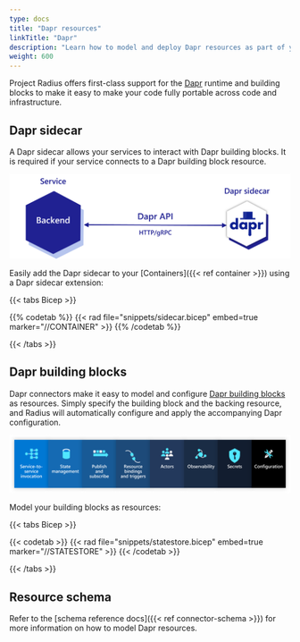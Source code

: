 ```yaml
---
type: docs
title: "Dapr resources"
linkTitle: "Dapr"
description: "Learn how to model and deploy Dapr resources as part of your application"
weight: 600
---
```


Project Radius offers first-class support for the [Dapr](https://dapr.io) runtime and building blocks to make it easy to make your code fully portable across code and infrastructure.

## Dapr sidecar

A Dapr sidecar allows your services to interact with Dapr building blocks. It is required if your service connects to a Dapr building block resource.

<img src="dapr-sidecar.png" style="width:600px" alt="Diagram of the Dapr sidecar" /><br />

Easily add the Dapr sidecar to your [Containers]({{< ref container >}}) using a Dapr sidecar extension:

{{< tabs Bicep >}}

{{% codetab %}}
{{< rad file="snippets/sidecar.bicep" embed=true marker="//CONTAINER" >}}
{{% /codetab %}}

{{< /tabs >}}

## Dapr building blocks

Dapr connectors make it easy to model and configure [Dapr building blocks](https://docs.dapr.io/developing-applications/building-blocks/) as resources. Simply specify the building block and the backing resource, and Radius will automatically configure and apply the accompanying Dapr configuration.

<img src="dapr-buildingblocks.png" style="width:1000px" alt="Diagram of all the Dapr building blocks" /><br />

Model your building blocks as resources:

{{< tabs Bicep >}}

{{< codetab >}}
{{< rad file="snippets/statestore.bicep" embed=true marker="//STATESTORE" >}}
{{< /codetab >}}

{{< /tabs >}}

## Resource schema

Refer to the [schema reference docs]({{< ref connector-schema >}}) for more information on how to model Dapr resources.
